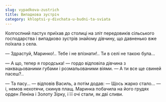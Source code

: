 ```yaml
---
slug: vypadkova-zustrich
title: Випадкова зустріч
category: khloptsi-y-divchata-u-budni-ta-sviata
---
```

Колгоспний пастух приїхав до столиці на зліт передовиків сільського господарства і випадково зустрів знайому дівчину, що давненько вже поїхала з села.

— Здрастуй, Маринко!.. Тебе і не впізнати!.. Ти в селі не такою була…

— А що, тепер я городська! — гордо відповіла дівчина з наквацьованими губами і розмальованими віями. — А ти все ще свиней пасеш?..

— Та пасу… — відповів Василь, а потім додав: — Щось жарко стало… — і, немов нехотячи, скинув плащ. Маринка побачила на його грудях орден Леніна і Золоту Зірку, і її очі стали, як дві сливи.
